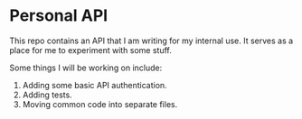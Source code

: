 # Personal API
This repo contains an API that I am writing for my internal use. It
serves as a place for me to experiment with some stuff.

Some things I will be working on include:
1. Adding some basic API authentication.
2. Adding tests.
3. Moving common code into separate files.
